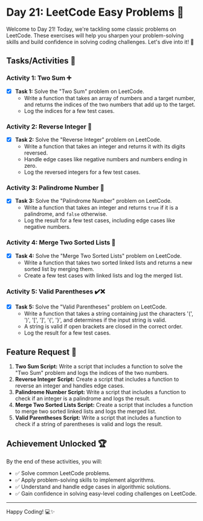# Day 21: LeetCode Easy Problems 🚀

Welcome to Day 21! Today, we're tackling some classic problems on LeetCode. These exercises will help you sharpen your problem-solving skills and build confidence in solving coding challenges. Let's dive into it! 💪

## Tasks/Activities 📝

### Activity 1: Two Sum ➕
- [X] **Task 1:** Solve the "Two Sum" problem on LeetCode.
  - Write a function that takes an array of numbers and a target number, and returns the indices of the two numbers that add up to the target.
  - Log the indices for a few test cases.

### Activity 2: Reverse Integer 🔄
- [X] **Task 2:** Solve the "Reverse Integer" problem on LeetCode.
  - Write a function that takes an integer and returns it with its digits reversed.
  - Handle edge cases like negative numbers and numbers ending in zero.
  - Log the reversed integers for a few test cases.

### Activity 3: Palindrome Number 🔢
- [X] **Task 3:** Solve the "Palindrome Number" problem on LeetCode.
  - Write a function that takes an integer and returns `true` if it is a palindrome, and `false` otherwise.
  - Log the result for a few test cases, including edge cases like negative numbers.

### Activity 4: Merge Two Sorted Lists 🔗
- [X] **Task 4:** Solve the "Merge Two Sorted Lists" problem on LeetCode.
  - Write a function that takes two sorted linked lists and returns a new sorted list by merging them.
  - Create a few test cases with linked lists and log the merged list.

### Activity 5: Valid Parentheses ✔️❌
- [X] **Task 5:** Solve the "Valid Parentheses" problem on LeetCode.
  - Write a function that takes a string containing just the characters '(', ')', '[', ']', '{', '}', and determines if the input string is valid.
  - A string is valid if open brackets are closed in the correct order.
  - Log the result for a few test cases.

## Feature Request 🎯

1. **Two Sum Script:** Write a script that includes a function to solve the "Two Sum" problem and logs the indices of the two numbers.
2. **Reverse Integer Script:** Create a script that includes a function to reverse an integer and handles edge cases.
3. **Palindrome Number Script:** Write a script that includes a function to check if an integer is a palindrome and logs the result.
4. **Merge Two Sorted Lists Script:** Create a script that includes a function to merge two sorted linked lists and logs the merged list.
5. **Valid Parentheses Script:** Write a script that includes a function to check if a string of parentheses is valid and logs the result.

## Achievement Unlocked 🏆

By the end of these activities, you will:

- ✅ Solve common LeetCode problems.
- ✅ Apply problem-solving skills to implement algorithms.
- ✅ Understand and handle edge cases in algorithmic solutions.
- ✅ Gain confidence in solving easy-level coding challenges on LeetCode.

---

Happy Coding! 💻✨